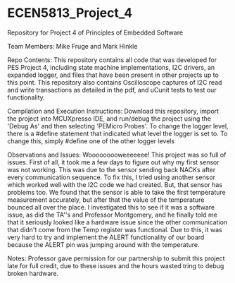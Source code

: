 # ECEN5813_Project_4
Repository for Project 4 of Principles of Embedded Software

Team Members: Mike Fruge and Mark Hinkle

Repo Contents: This repository contains all code that was developed for PES Project 4, including state machine implementations, I2C drivers, 
an expanded logger, and files that have been present in other projects up to this point. This repository also contains Oscilloscope captures 
of I2C read and write transactions as detailed in the pdf, and uCunit tests to test our functionality.

Compilation and Execution Instructions: Download this repository, import the project into MCUXpresso IDE, and run/debug the project using 
the 'Debug As' and then selecting 'PEMicro Probes'.
    To change the logger level, there is a #define statement that indicated what level the logger is set to. To change this, simply 
#define one of the other logger levels

Observations and Issues: Wooooooooweeeeeee! This project was so full of issues. First of all, it took me a few days to figure out why my first sensor
was not working. This was due to the sensor sending back NACKs after every communication sequence. To fix this, I tried using another sensor which worked well
with the I2C code we had created. But, that sensor has problems too. We found that the sensor is able to take the first temperature measurement accurately,
but after that the value of the temperature bounced all over the place. I investigated this to see if it was a software issue, as did the TA''s and
Professor Montgomery, and he finally told me that it seriously looked like a hardware issue since the other communication that didn't come from
the Temp register was functional. Due to this, it was very hard to try and implement the ALERT functionality of our board because the ALERT pin was
jumping around with the temperature.

Notes: Professor gave permission for our partnership to submit this project late for full credit, due to these issues and the hours wasted tring to debug 
broken hardware.

